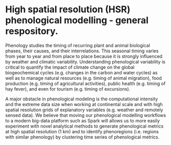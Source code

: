 # High spatial resolution (HSR) phenological modelling - general respository.

Phenology studies the timing of recurring plant and animal biological phases, their causes, and their interrelations. This seasonal timing varies from year to year and from place to place because it is strongly influenced by weather and climatic variability. Understanding phenological variability is critical to quantify the impact of climate change on the global biogeochemical cycles (e.g. changes in the carbon and water cycles) as well as to manage natural resources (e.g. timing of animal migration), food production (e.g. timing of agricultural activities), public health (e.g. timing of hay fever), and even for tourism (e.g. timing of excursions).

A major obstacle in phenological modeling is the computational intensity and the extreme data size when working at continental scale and with high spatial resolution grids of explanatory variables (e.g. weather and remotely sensed data). We believe that moving our phenological modelling workflows to a modern big-data platform such as Spark will allows us to more easily experiment with novel analytical methods to generate phenological metrics at high spatial resolution (1 km) and to identify phenoregions (i.e. regions with similar phenology) by clustering time series of phenological metrics.
